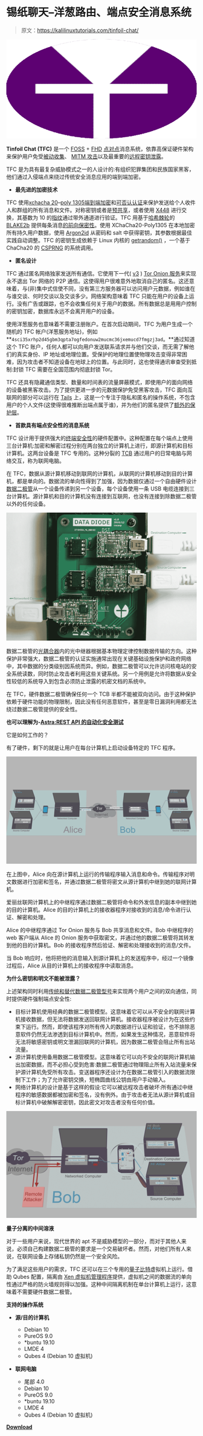 # 锡纸聊天–洋葱路由、端点安全消息系统

> 原文：<https://kalilinuxtutorials.com/tinfoil-chat/>

[![Tinfoil Chat – Onion Routed, Endpoint Secure Messaging System](img//8981f5f24c30ad13bb6f7ef72d9a4077.png "Tinfoil Chat – Onion Routed, Endpoint Secure Messaging System")](https://1.bp.blogspot.com/-GgOP1dxclBU/Xn-WIY5CamI/AAAAAAAAFvs/KAbk4kf0IBEMDwR6KDd5-M3jJwxTMlWdACLcBGAsYHQ/s1600/Tinfoil%2BChat%25281%2529.png)

**Tinfoil Chat (TFC)** 是一个 [FOSS](https://www.gnu.org/philosophy/free-sw.html) + [FHD](https://www.gnu.org/philosophy/free-hardware-designs.en.html) [点对点](https://en.wikipedia.org/wiki/Peer-to-peer)消息系统，依靠高保证硬件架构来保护用户免受[被动收集](https://en.wikipedia.org/wiki/Upstream_collection)、 [MITM 攻击](https://en.wikipedia.org/wiki/Man-in-the-middle_attack)以及最重要的[远程密钥泄露](https://www.youtube.com/watch?v=3euYBPlX9LM)。

TFC 是为具有最复杂威胁模式之一的人设计的:有组织犯罪集团和民族国家黑客，他们通过入侵端点来绕过传统安全消息应用的端到端加密。

*   **最先进的加密技术**

TFC 使用[xchacha 20](https://cr.yp.to/chacha/chacha-20080128.pdf)–[poly 1305](https://cr.yp.to/mac/poly1305-20050329.pdf)[端到端加密](https://en.wikipedia.org/wiki/End-to-end_encryption)和[可否认认证](https://en.wikipedia.org/wiki/Deniable_encryption#Deniable_authentication)来保护发送给个人收件人和群组的所有消息和文件。对称密钥或者是[预共享](https://en.wikipedia.org/wiki/Pre-shared_key)，或者使用 [X448](https://eprint.iacr.org/2015/625.pdf) 进行交换，其基数为 10 的[指纹](https://en.wikipedia.org/wiki/Public_key_fingerprint)通过带外通道进行验证。TFC 用基于[哈希棘轮](https://www.youtube.com/watch?v=9sO2qdTci-s#t=1m34s)的 [BLAKE2b](https://blake2.net/blake2.pdf) 提供每条消息[的前向保密性](https://en.wikipedia.org/wiki/Forward_secrecy)。使用 XChaCha20-Poly1305 在本地加密所有持久用户数据，使用 [Argon2id](https://github.com/P-H-C/phc-winner-argon2/blob/master/argon2-specs.pdf) 从密码和 salt 中获得密钥，其参数根据最佳实践自动调整。TFC 的密钥生成依赖于 Linux 内核的 [getrandom()](https://manpages.debian.org/testing/manpages-dev/getrandom.2.en.html) ，一个基于 ChaCha20 的 [CSPRNG](https://en.wikipedia.org/wiki/Cryptographically_secure_pseudorandom_number_generator) 的系统调用。

*   **匿名设计**

TFC 通过匿名网络独家发送所有通信。它使用下一代( [v3](https://trac.torproject.org/projects/tor/wiki/doc/NextGenOnions) ) [Tor Onion 服务](https://2019.www.torproject.org/docs/onion-services)来实现永不退出 Tor 网络的 P2P 通信。这使得用户很难意外地取消自己的匿名。这还意味着，与(非)集中式信使不同，没有第三方服务器可以访问用户元数据，例如谁在与谁交谈、何时交谈以及交谈多少。网络架构意味着 TFC 只能在用户的设备上运行。没有广告或跟踪，也不会收集任何关于用户的数据。所有数据总是用用户控制的密钥加密，数据库永远不会离开用户的设备。

使用洋葱服务也意味着不需要注册账户。在首次启动期间，TFC 为用户生成一个随机的 TFC 帐户(洋葱服务地址)，例如 **`4sci35xrhp2d45gbm3qpta7ogfedonuw2mucmc36jxemucd7fmgzj3ad`。**通过知道这个 TFC 账户，任何人都可以向用户发送联系请求并与他们交谈，而无需了解他们的真实身份、IP 地址或地理位置。受保护的地理位置使物理攻击变得非常困难，因为攻击者不知道设备在地球上的位置。与此同时，这也使得通讯审查受到抵制:封锁 TFC 需要在全国范围内彻底封锁 Tor。

TFC 还具有隐藏通信类型、数量和时间表的流量屏蔽模式，即使用户的面向网络的设备被黑客攻击。为了提供更进一步的元数据保护免受黑客攻击，TFC 面向互联网的部分可以运行在 [Tails](https://tails.boum.org/) 上，这是一个专注于隐私和匿名的操作系统，不包含用户的个人文件(这使得很难推断出端点属于谁)，并为他们的匿名提供了[额外的保护层](https://github.com/Whonix/onion-grater)。

*   **首款具有端点安全性的消息系统**

TFC 设计用于提供强大的[终端安全性](https://en.wikipedia.org/wiki/Endpoint_security)的硬件配置中。这种配置在每个端点上使用三台计算机:加密和解密过程分别在两台独立的计算机上进行，即源计算机和目标计算机。这两台设备是 TFC 专用的。这种分裂的 [TCB](https://en.wikipedia.org/wiki/Trusted_computing_base) 通过用户的日常电脑与网络交互，称为联网电脑。

在 TFC，数据从源计算机移动到联网的计算机，从联网的计算机移动到目的计算机，都是单向的。数据流的单向性得到了加强，因为数据仅通过一个自由硬件设计[数据二极管](https://en.wikipedia.org/wiki/Unidirectional_network)从一个设备传递到另一个设备，每个设备使用一条 USB 电缆连接到三台计算机。源计算机和目的计算机没有连接到互联网，也没有连接到除数据二极管以外的任何设备。

![](img//4e9c69d184873210dd2dfe8fd99a8a4a.png)

数据二极管的[光耦合器](https://en.wikipedia.org/wiki/Opto-isolator)内的光中继器根据基本物理定律控制数据传输的方向。这种保护非常强大，数据二极管的认证实施通常出现在关键基础设施保护和政府网络中，其中数据的分类级别因系统而异。例如，数据二极管可以允许访问核电站的安全系统读数，同时防止攻击者利用这些关键系统。另一个用例是允许将数据从安全性较低的系统导入到包含必须防止泄露的机密文档的系统中。

在 TFC，硬件数据二极管确保任何一个 TCB 半都不能被双向访问。由于这种保护依赖于硬件功能的物理限制，因此没有任何恶意软件，甚至是零日漏洞利用都无法绕过数据二极管提供的安全性。

**也可以理解为-[Astra:REST API 的自动化安全测试](https://kalilinuxtutorials.com/astra/)**

它是如何工作的？

有了硬件，剩下的就是让用户在每台计算机上启动设备特定的 TFC 程序。

![](img//56142fa27087065c177e075cd6da5e52.png)

在上图中，Alice 向在源计算机上运行的传输程序输入消息和命令。传输程序对明文数据进行加密和签名，并通过数据二极管将密文从源计算机中继到她的联网计算机。

爱丽丝联网计算机上的中继程序通过数据二极管将命令和外发信息的副本中继到她的目的计算机。Alice 的目的计算机上的接收器程序对接收到的消息/命令进行认证、解密和处理。

Alice 的中继程序通过 Tor Onion 服务与 Bob 共享消息和文件。Bob 中继程序的 web 客户端从 Alice 的 Onion 服务中获取密文，并通过他的数据二极管将其转发到他的目的计算机。Bob 的接收程序然后验证、解密和处理接收到的消息/文件。

当 Bob 响应时，他将把他的消息输入到源计算机上的发送程序中，经过一个镜像过程后，Alice 从目的计算机上的接收程序中读取消息。

**为什么密钥和明文不能被泄露？**

上述架构同时利用[传统和替代数据二极管型号](https://en.wikipedia.org/wiki/Unidirectional_network#Applications)来实现两个用户之间的双向通信，同时提供硬件强制端点安全性:

*   目标计算机使用经典的数据二极管模型。这意味着它可以从不安全的联网计算机接收数据，但无法将数据发送回联网计算机。接收器程序被设计为在这些约束下运行。然而，即使该程序对所有传入的数据进行认证和验证，也不排除恶意软件仍然无法渗透到目标计算机中。然而，如果发生这种情况，恶意软件将无法将敏感密钥或明文泄漏回联网的计算机，因为数据二极管会阻止所有出站流量。
*   源计算机使用备用数据二极管模型。这意味着它可以向不安全的联网计算机输出加密数据，而不必担心受到危害:数据二极管通过物理阻止所有入站流量来保护源计算机免受所有攻击。变送器程序还设计为在数据二极管引入的数据流限制下工作；为了允许密钥交换，短椭圆曲线公钥由用户手动输入。
*   网络计算机的设计是基于这样的假设:它可以被远程攻击者破坏:所有通过中继程序的敏感数据都被加密和签名，没有例外。由于攻击者无法从源计算机或目标计算机中破解解密密钥，因此密文对攻击者没有任何价值。

[![](img//ae9f42d4f26a78f945c981a3ca230ec0.png)](https://camo.githubusercontent.com/ae719d8f7c576a880b4d16607608780e2d1eceba/68747470733a2f2f7777772e63732e68656c73696e6b692e66692f752f6f6f7474656c612f77696b692f726561646d652f61747461636b732e706e67)

**量子分离的中间溶液**

对于一些用户来说，现代世界的 apt 不是威胁模型的一部分，而对于其他人来说，必须自己构建数据二极管的要求是一个交易破坏者。然而，对他们所有人来说，在联网设备上存储私钥仍然是一个安全风险。

为了满足这些用户的需求，TFC 还可以在三个专用的[量子比特](https://www.qubes-os.org/)虚拟机上运行。借助 Qubes 配置，隔离由 [Xen 虚拟机管理程序](https://xenproject.org/users/security/)提供，虚拟机之间的数据流的单向性通过严格的防火墙规则得以加强。这种中间隔离机制在单台计算机上运行，这意味着不需要硬件数据二极管。

**支持的操作系统**

*   **源/目的计算机**
    *   Debian 10
    *   PureOS 9.0
    *   *buntu 19.10
    *   LMDE 4
    *   Qubes 4 (Debian 10 虚拟机)

*   **联网电脑**
    *   尾部 4.0
    *   Debian 10
    *   PureOS 9.0
    *   *buntu 19.10
    *   LMDE 4
    *   Qubes 4 (Debian 10 虚拟机)

[**Download**](https://github.com/maqp/tfc)